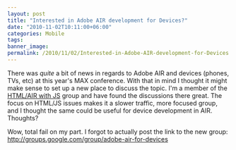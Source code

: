 ```yaml
---
layout: post
title: "Interested in Adobe AIR development for Devices?"
date: "2010-11-02T10:11:00+06:00"
categories: Mobile 
tags: 
banner_image: 
permalink: /2010/11/02/Interested-in-Adobe-AIR-development-for-Devices
---
```


There was <i>quite</i> a bit of news in regards to Adobe AIR and devices (phones, TVs, etc) at this year's MAX conference. With that in mind I thought it might make sense to set up a new place to discuss the topic. I'm a member of the <a href="http://groups.google.com/group/air-html-js">HTML/AIR with JS</a> group and have found the discussions there great. The focus on HTML/JS issues makes it a slower traffic, more focused group, and I thought the same could be useful for device development in AIR. Thoughts?

Wow, total fail on my part. I forgot to actually post the link to the new group: <a href="http://groups.google.com/group/adobe-air-for-devices">http://groups.google.com/group/adobe-air-for-devices</a>